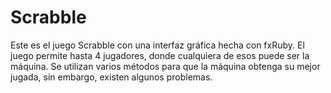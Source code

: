 # Scrabble
Este es el juego Scrabble con una interfaz gráfica hecha con fxRuby. El juego permite hasta 4 jugadores, 
donde cualquiera de esos puede ser la máquina. Se utilizan varios métodos para que la máquina obtenga su mejor jugada, sin embargo, existen algunos problemas.
